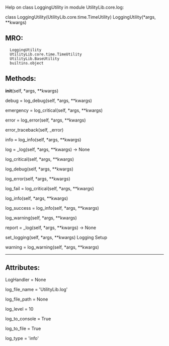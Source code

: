Help on class LoggingUtility in module UtilityLib.core.log:

class LoggingUtility(UtilityLib.core.time.TimeUtility)
  LoggingUtility(*args, **kwargs)

  ## MRO:
      LoggingUtility
      UtilityLib.core.time.TimeUtility
      UtilityLib.BaseUtility
      builtins.object

  ## Methods:

  __init__(self, *args, **kwargs)

  debug = log_debug(self, *args, **kwargs)

  emergency = log_critical(self, *args, **kwargs)

  error = log_error(self, *args, **kwargs)

  error_traceback(self, _error)

  info = log_info(self, *args, **kwargs)

  log = _log(self, *args, **kwargs) -> None

  log_critical(self, *args, **kwargs)

  log_debug(self, *args, **kwargs)

  log_error(self, *args, **kwargs)

  log_fail = log_critical(self, *args, **kwargs)

  log_info(self, *args, **kwargs)

  log_success = log_info(self, *args, **kwargs)

  log_warning(self, *args, **kwargs)

  report = _log(self, *args, **kwargs) -> None

  set_logging(self, *args, **kwargs)
      Logging Setup

  warning = log_warning(self, *args, **kwargs)

  ----------------------------------------------------------------------
  ## Attributes:

  LogHandler = None

  log_file_name = 'UtilityLib.log'

  log_file_path = None

  log_level = 10

  log_to_console = True

  log_to_file = True

  log_type = 'info'
